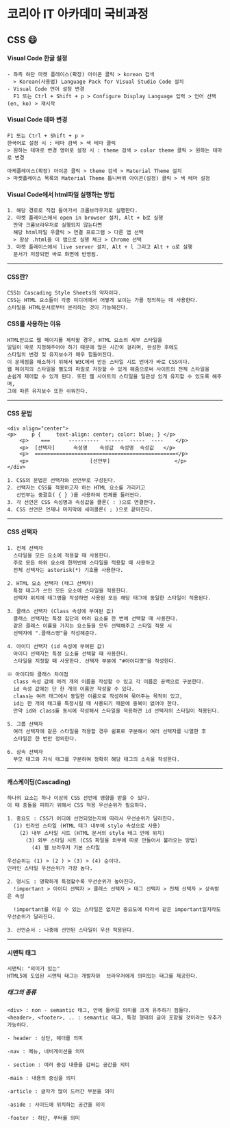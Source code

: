 # **코리아 IT 아카데미 국비과정** 
## CSS 😄
<a name="readme-top"></a>

#### Visual Code 한글 설정
    - 좌측 하단 마켓 플레이스(확장) 아이콘 클릭 > korean 검색 
      > Korean(사용법) Language Pack for Visual Studio Code 설치
    - Visual Code 언어 설정 변경
      F1 또는 Ctrl + Shift + p > Configure Display Language 입력 > 언어 선택(en, ko) > 재시작

#### Visual Code 테마 변경
    F1 또는 Ctrl + Shift + p >
    한국어로 설정 시 : 테마 검색 > 색 테마 클릭
    > 원하는 테마로 변경 영어로 설정 시 : theme 검색 > color theme 클릭 > 원하는 테마로 변경

    마케플레이스(확장) 아이콘 클릭 > theme 검색 > Material Theme 설치 
    > 마켓플레이스 목록의 Material Theme 톱니바퀴 아이콘(설정) 클릭 > 색 테마 설정

#### Visual Code에서 html파일 실행하는 방법
    1. 해당 경로로 직접 들어가서 크롬브라우저로 실행한다.
    2. 마켓 플레이스에서 open in browser 설치, Alt + b로 실행
      만약 크롬브라우저로 실행되지 않는다면 
      해당 html파일 우클릭 > 연결 프로그램 > 다른 앱 선택
      > 항상 .html을 이 앱으로 실행 체크 > Chrome 선택
    3. 마켓 플레이스에서 live server 설치, Alt + l 그리고 Alt + o로 실행
      문서가 저장되면 바로 화면에 반영됨.

-------------------------------------------------------------------------
#### CSS란?
    CSS는 Cascading Style Sheets의 약자이다.
    CSS는 HTML 요소들이 각종 미디어에서 어떻게 보이는 가를 정의하는 데 사용한다.
    스타일을 HTML문서로부터 분리하는 것이 가능해진다.

#### CSS를 사용하는 이유
    HTML만으로 웹 페이지를 제작할 경우, HTML 요소의 세부 스타일을
    일일이 따로 지정해주어야 하기 때문에 많은 시간이 걸리며, 완성한 후에도
    스타일의 변경 및 유지보수가 매우 힘들어진다.
    이 문제점을 해소하기 위해서 W3C에서 만든 스타일 시트 언어가 바로 CSS이다.
    웹 페이지의 스타일을 별도의 파일로 저장할 수 있게 해줌으로써 사이트의 전체 스타일을
    손쉽게 제어할 수 있게 된다. 또한 웹 사이트의 스타일을 일관성 있게 유지할 수 있도록 해주며,
    그에 따른 유지보수 또한 쉬워진다.

-------------------------------------------------------------------------------------

#### CSS 문법
	<div align="center">
  	<p>     p {     text-align: center; color: blue; } </p>
        <p>    ===      ----------  ------  -----  ----    </p>
        <p>  [선택자]      속성명    속성값  속성명  속성값   </p>
        <p>  ==============================================</p>
        <p>                    [선언부]                     </p>
	</div>

	1. CSS의 문법은 선택자와 선언부로 구성된다.
	2. 선택자는 CSS를 적용하고자 하는 HTML 요소를 가리키고
	   선언부는 중괄호( { } )를 사용하여 전체를 둘러싼다.
	3. 각 선언은 CSS 속성명과 속성값을 콜론( : )으로 연결한다.
	4. CSS 선언은 언제나 마지막에 세미콜론( ; )으로 끝마친다.

-------------------------------------------------------------------------------------

#### CSS 선택자 
    1. 전체 선택자
      스타일을 모든 요소에 적용할 때 사용한다.
      주로 모든 하위 요소에 한꺼번에 스타일을 적용할 때 사용하고
      전체 선택자는 asterisk(*) 기호를 사용한다.

    2. HTML 요소 선택자 (태그 선택자)
      특정 태그가 쓰인 모든 요소에 스타일을 적용한다.
      선택자 위치에 태그명을 작성하면 사용된 모든 해당 태그에 동일한 스타일이 적용된다.

    3. 클래스 선택자 (Class 속성에 부여된 값)
      클래스 선택자는 특정 집단의 여러 요소를 한 번에 선택할 때 사용한다.
      같은 클래스 이름을 가지는 요소들을 모두 선택해주고 스타일 적용 시
      선택자에 ".클래스명"을 작성해준다.

    4. 아이디 선택자 (id 속성에 부여된 값)
      아이디 선택자는 특정 요소를 선택할 때 사용한다.
      스타일을 지정할 때 사용한다. 선택자 부분에 "#아이디명"을 작성한다.

    ※ 아이디와 클래스 차이점
      class 속성 값에 여러 개의 이름을 작성할 수 있고 각 이름은 공백으로 구분한다.
      id 속성 값에는 단 한 개의 이름만 작성할 수 있다.
      class는 여러 태그에서 동일한 이름으로 작성하여 묶어주는 목적이 있고,
      id는 한 개의 태그를 특정시킬 때 사용되기 때문에 중복이 없어야 한다.
      만약 id와 class를 동시에 작성해서 스타일을 적용하면 id 선택자의 스타일이 적용된다.

    5. 그룹 선택자
      여러 선택자에 같은 스타일을 적용할 경우 쉼표로 구분해서 여러 선택자를 나열한 후
      스타일은 한 번만 정의한다.

    6. 상속 선택자
      부모 태그와 자식 태그를 구분하여 정확히 해당 태그의 소속을 작성한다.



------------------------------------------------------------------------------------------------------------------------

#### 캐스케이딩(Cascading)
    하나의 요소는 하나 이상의 CSS 선언에 영향을 받을 수 있다.
    이 때 충돌을 피하기 위해서 CSS 적용 우선순위가 필요하다.

    1. 중요도 : CSS가 어디에 선언되었는지에 따라서 우선순위가 달라진다.
      (1) 인라인 스타일 (HTML 태그 내부에 style 속성으로 사용)
        (2) 내부 스타일 시트 (HTML 문서의 style 태그 안에 위치)
          (3) 외부 스타일 시트 (CSS 파일을 외부에 따로 만들어서 불러오는 방법)
            (4) 웹 브라우저 기본 스타일

    우선순위는 (1) > (2 ) > (3) > (4) 순이다.
    인라인 스타일 우선순위가 가장 높다.

    2. 명시도 : 명확하게 특정할수록 우선순위가 높아진다.
      !important > 아이디 선택자 > 클래스 선택자 > 태그 선택자 > 전체 선택자 > 상속받은 속성

      !important를 이길 수 있는 스타일은 없지만 중요도에 따라서 같은 important일지라도 우선순위가 달라진다.

    3. 선언순서 : 나중에 선언된 스타일이 우선 적용된다.


------------------------------------------------------------------------------------------------------------------------

#### 시맨틱 태그 
    시맨틱: "의미가 있는" 
    HTML5에 도입된 시맨틱 태그는 개발자와  브라우저에게 의미있는 태그를 제공한다.

##### 태그의 종류	
    <div> : non - semantic 태그, 안에 들어갈 의미를 크게 유추하기 힘들다.
    <header>, <footer>, .. : semantic 태그, 특정 형태의 글이 포함될 것이라는 유추가 가능하다.

    - header : 상단, 헤더를 의미

    -nav : 메뉴, 네비게이션을 의미 

    - section : 여러 중심 내용을 감싸는 공간을 의미

    -main : 내용의 중심을 의미 

    -article : 글자가 많이 드러간 부분을 의미

    -aside : 사이드에 위치하는 공간을 의미 

    -footer : 하단, 푸터를 의미 

